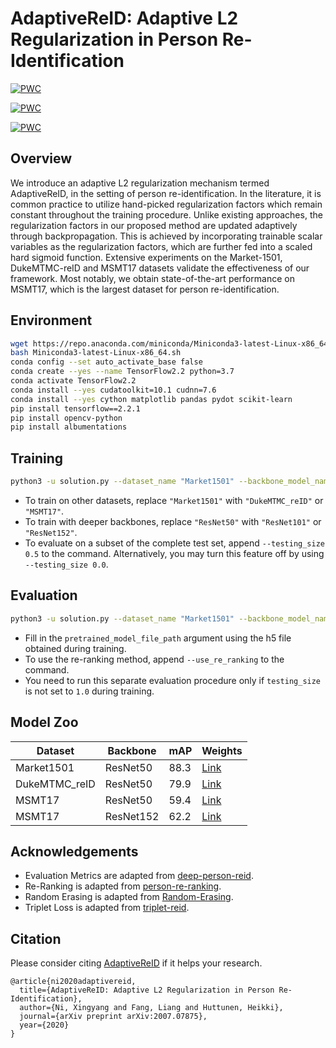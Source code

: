 # AdaptiveReID: Adaptive L2 Regularization in Person Re-Identification

[![PWC](https://img.shields.io/endpoint.svg?url=https://paperswithcode.com/badge/adaptivereid-adaptive-l2-regularization-in/person-re-identification-on-msmt17)](https://paperswithcode.com/sota/person-re-identification-on-msmt17?p=adaptivereid-adaptive-l2-regularization-in)

[![PWC](https://img.shields.io/endpoint.svg?url=https://paperswithcode.com/badge/adaptivereid-adaptive-l2-regularization-in/person-re-identification-on-market-1501)](https://paperswithcode.com/sota/person-re-identification-on-market-1501?p=adaptivereid-adaptive-l2-regularization-in)

[![PWC](https://img.shields.io/endpoint.svg?url=https://paperswithcode.com/badge/adaptivereid-adaptive-l2-regularization-in/person-re-identification-on-dukemtmc-reid)](https://paperswithcode.com/sota/person-re-identification-on-dukemtmc-reid?p=adaptivereid-adaptive-l2-regularization-in)

## Overview

We introduce an adaptive L2 regularization mechanism termed AdaptiveReID, in the setting of person re-identification.
In the literature, it is common practice to utilize hand-picked regularization factors which remain constant throughout the training procedure.
Unlike existing approaches, the regularization factors in our proposed method are updated adaptively through backpropagation.
This is achieved by incorporating trainable scalar variables as the regularization factors, which are further fed into a scaled hard sigmoid function.
Extensive experiments on the Market-1501, DukeMTMC-reID and MSMT17 datasets validate the effectiveness of our framework.
Most notably, we obtain state-of-the-art performance on MSMT17, which is the largest dataset for person re-identification.

## Environment

```bash
wget https://repo.anaconda.com/miniconda/Miniconda3-latest-Linux-x86_64.sh
bash Miniconda3-latest-Linux-x86_64.sh
conda config --set auto_activate_base false
conda create --yes --name TensorFlow2.2 python=3.7
conda activate TensorFlow2.2
conda install --yes cudatoolkit=10.1 cudnn=7.6
conda install --yes cython matplotlib pandas pydot scikit-learn
pip install tensorflow==2.2.1
pip install opencv-python
pip install albumentations
```

## Training

```bash
python3 -u solution.py --dataset_name "Market1501" --backbone_model_name "ResNet50"
```

- To train on other datasets, replace `"Market1501"` with `"DukeMTMC_reID"` or `"MSMT17"`.
- To train with deeper backbones, replace `"ResNet50"` with `"ResNet101"` or `"ResNet152"`.
- To evaluate on a subset of the complete test set, append `--testing_size 0.5` to the command. Alternatively, you may turn this feature off by using `--testing_size 0.0`.

## Evaluation

```bash
python3 -u solution.py --dataset_name "Market1501" --backbone_model_name "ResNet50" --pretrained_model_file_path "?.h5" --output_folder_path "evaluation_only" --evaluation_only --freeze_backbone_for_N_epochs 0 --testing_size 1.0 --evaluate_testing_every_N_epochs 1
```

- Fill in the `pretrained_model_file_path` argument using the h5 file obtained during training.
- To use the re-ranking method, append `--use_re_ranking` to the command.
- You need to run this separate evaluation procedure only if `testing_size` is not set to `1.0` during training.

## Model Zoo

| Dataset | Backbone | mAP | Weights |
| - | - | - |- |
| Market1501 | ResNet50 | 88.3 | [Link](https://tuni-my.sharepoint.com/:u:/g/personal/xingyang_ni_tuni_fi/EbhPtp45rYFIlrOp4dfBUQEBY218NIYuXUTlax8SsqXqzA?e=x5CAFP) |
| DukeMTMC_reID | ResNet50 | 79.9 | [Link](https://tuni-my.sharepoint.com/:u:/g/personal/xingyang_ni_tuni_fi/EYinialkEvBFgc1mXpxRWWYBv7wHZzFCDmdM_4XR7k6tSA?e=Rpp3b7) |
| MSMT17 | ResNet50 | 59.4 | [Link](https://tuni-my.sharepoint.com/:u:/g/personal/xingyang_ni_tuni_fi/EWeswQHZdLlOhzfSCaJm2MsB9DCa3aYomZ-pDG4Ww7Uoyw?e=OueRHU) |
| MSMT17 | ResNet152 | 62.2 | [Link](https://tuni-my.sharepoint.com/:u:/g/personal/xingyang_ni_tuni_fi/EYrv4y--tXlOm9u4QJEX4uwB22oBtpJjoXPBr_Ry7xUbxg?e=GKdxyq) |

## Acknowledgements

- Evaluation Metrics are adapted from [deep-person-reid](https://github.com/KaiyangZhou/deep-person-reid/blob/v1.0.6/torchreid/metrics/rank_cylib/rank_cy.pyx).
- Re-Ranking is adapted from [person-re-ranking](https://github.com/zhunzhong07/person-re-ranking/blob/master/python-version/re_ranking_ranklist.py).
- Random Erasing is adapted from [Random-Erasing](https://github.com/zhunzhong07/Random-Erasing/blob/master/transforms.py).
- Triplet Loss is adapted from [triplet-reid](https://github.com/VisualComputingInstitute/triplet-reid/blob/master/loss.py).

## Citation

Please consider citing [AdaptiveReID](https://arxiv.org/abs/2007.07875) if it helps your research.

```
@article{ni2020adaptivereid,
  title={AdaptiveReID: Adaptive L2 Regularization in Person Re-Identification},
  author={Ni, Xingyang and Fang, Liang and Huttunen, Heikki},
  journal={arXiv preprint arXiv:2007.07875},
  year={2020}
}
```